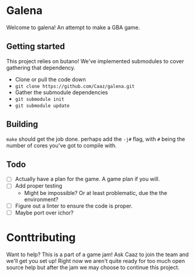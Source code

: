 # Galena
Welcome to galena! An attempt to make a GBA game.

## Getting started

This project relies on butano! We've implemented submodules to cover gathering that dependency.

- Clone or pull the code down
- `git clone https://github.com/Caaz/galena.git`
- Gather the submodule dependencies
- `git submodule init`
- `git submodule update`

## Building

`make` should get the job done. perhaps add the `-j#` flag, with `#` being the number of cores you've got to compile with.

## Todo

- [ ] Actually have a plan for the game. A game plan if you will.
- [ ] Add proper testing
  - Might be impossible? Or at least problematic, due the the environment?
- [ ] Figure out a linter to ensure the code is proper.
- [ ] Maybe port over ichor?

# Conttributing

Want to help? This is a part of a game jam! Ask Caaz to join the team and we'll get you set up! Right now we aren't quite ready for too much open source help but after the jam we may choose to continue this project.
